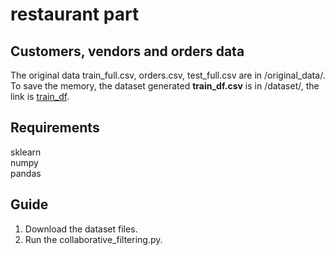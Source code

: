# restaurant part
## Customers, vendors and orders data
The original data train_full.csv, orders.csv, test_full.csv are in /original_data/.  
To save the memory, the dataset generated **train_df.csv** is in /dataset/, the link is [train_df](https://drive.google.com/file/d/10xjYmWz45yA-zncbstCLTbeACEOKyArE/view?usp=sharing).

## Requirements
sklearn  
numpy  
pandas

## Guide
1. Download the dataset files.
2. Run the collaborative_filtering.py.
